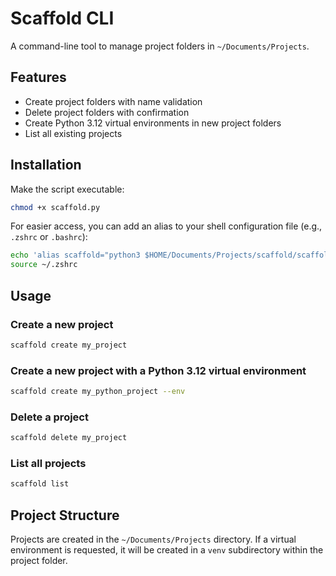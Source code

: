 # Scaffold CLI

A command-line tool to manage project folders in `~/Documents/Projects`.

## Features

- Create project folders with name validation
- Delete project folders with confirmation
- Create Python 3.12 virtual environments in new project folders
- List all existing projects

## Installation

Make the script executable:

```bash
chmod +x scaffold.py
```

For easier access, you can add an alias to your shell configuration file (e.g., `.zshrc` or `.bashrc`):

```bash
echo 'alias scaffold="python3 $HOME/Documents/Projects/scaffold/scaffold.py"' >> ~/.zshrc
source ~/.zshrc
```

## Usage

### Create a new project

```bash
scaffold create my_project
```

### Create a new project with a Python 3.12 virtual environment

```bash
scaffold create my_python_project --env
```

### Delete a project

```bash
scaffold delete my_project
```

### List all projects

```bash
scaffold list
```

## Project Structure

Projects are created in the `~/Documents/Projects` directory. If a virtual environment is requested, it will be created in a `venv` subdirectory within the project folder.
